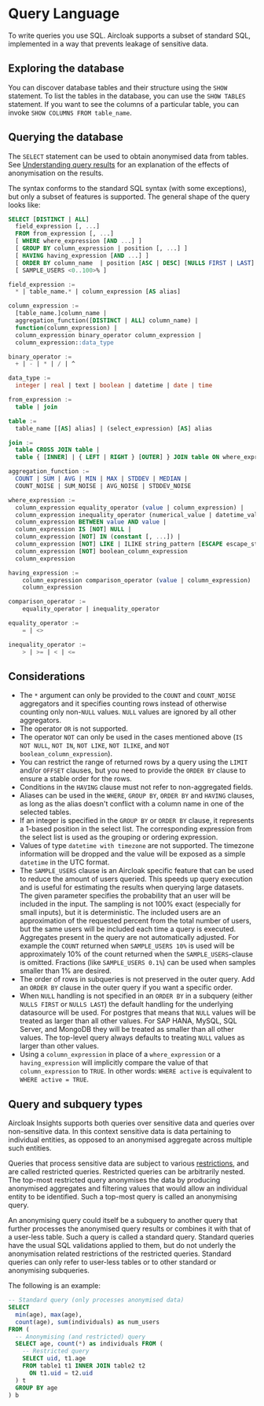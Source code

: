 # Query Language

To write queries you use SQL. Aircloak supports a subset of standard SQL, implemented in a way that prevents leakage of
sensitive data.


## Exploring the database

You can discover database tables and their structure using the `SHOW` statement. To list the tables in the database, you
can use the `SHOW TABLES` statement. If you want to see the columns of a particular table, you can invoke `SHOW COLUMNS
FROM table_name`.


## Querying the database

The `SELECT` statement can be used to obtain anonymised data from tables. See [Understanding query
results](sql/query-results.md) for an explanation of the effects of anonymisation on the results.

The syntax conforms to the standard SQL syntax (with some exceptions), but only a subset of features is supported. The
general shape of the query looks like:

```SQL
SELECT [DISTINCT | ALL]
  field_expression [, ...]
  FROM from_expression [, ...]
  [ WHERE where_expression [AND ...] ]
  [ GROUP BY column_expression | position [, ...] ]
  [ HAVING having_expression [AND ...] ]
  [ ORDER BY column_name  | position [ASC | DESC] [NULLS FIRST | LAST] [, ...] [ LIMIT amount ] [ OFFSET amount ] ]
  [ SAMPLE_USERS <0..100>% ]

field_expression :=
  * | table_name.* | column_expression [AS alias]

column_expression :=
  [table_name.]column_name |
  aggregation_function([DISTINCT | ALL] column_name) |
  function(column_expression) |
  column_expression binary_operator column_expression |
  column_expression::data_type

binary_operator :=
  + | - | * | / | ^

data_type :=
  integer | real | text | boolean | datetime | date | time

from_expression :=
  table | join

table :=
  table_name [[AS] alias] | (select_expression) [AS] alias

join :=
  table CROSS JOIN table |
  table { [INNER] | { LEFT | RIGHT } [OUTER] } JOIN table ON where_expression

aggregation_function :=
  COUNT | SUM | AVG | MIN | MAX | STDDEV | MEDIAN |
  COUNT_NOISE | SUM_NOISE | AVG_NOISE | STDDEV_NOISE

where_expression :=
  column_expression equality_operator (value | column_expression) |
  column_expression inequality_operator (numerical_value | datetime_value) |
  column_expression BETWEEN value AND value |
  column_expression IS [NOT] NULL |
  column_expression [NOT] IN (constant [, ...]) |
  column_expression [NOT] LIKE | ILIKE string_pattern [ESCAPE escape_string] |
  column_expression [NOT] boolean_column_expression
  column_expression

having_expression :=
    column_expression comparison_operator (value | column_expression) |
    column_expression

comparison_operator :=
    equality_operator | inequality_operator

equality_operator :=
    = | <>

inequality_operator :=
    > | >= | < | <=
```

## Considerations

- The `*` argument can only be provided to the `COUNT` and `COUNT_NOISE` aggregators and it specifies counting rows
  instead of otherwise counting only non-`NULL` values. `NULL` values are ignored by all other aggregators.
- The operator `OR` is not supported.
- The operator `NOT` can only be used in the cases mentioned above (`IS NOT NULL`, `NOT IN`, `NOT LIKE`, `NOT ILIKE`,
  and `NOT boolean_column_expression`).
- You can restrict the range of returned rows by a query using the `LIMIT` and/or `OFFSET` clauses, but you need to
  provide the `ORDER BY` clause to ensure a stable order for the rows.
- Conditions in the `HAVING` clause must not refer to non-aggregated fields.
- Aliases can be used in the `WHERE`, `GROUP BY`, `ORDER BY` and `HAVING` clauses, as long as the alias doesn't conflict
  with a column name in one of the selected tables.
- If an integer is specified in the `GROUP BY` or `ORDER BY` clause, it represents a 1-based position in the select list. The
  corresponding expression from the select list is used as the grouping or ordering expression.
- Values of type `datetime with timezone` are not supported. The timezone information will be dropped and the value will
  be exposed as a simple `datetime` in the UTC format.
- The `SAMPLE_USERS` clause is an Aircloak specific feature that can be used to reduce the amount of users queried.
  This speeds up query execution and is useful for estimating the results when querying large datasets.
  The given parameter specifies the probability that an user will be included in the input. The sampling is not
  100% exact (especially for small inputs), but it is deterministic. The included users are an approximation of the
  requested percent from the total number of users, but the same users will be included each time a query is executed.
  Aggregates present in the query are not automatically adjusted. For example the `COUNT` returned when
  `SAMPLE_USERS 10%` is used will be approximately 10% of the count returned when the `SAMPLE_USERS`-clause
  is omitted. Fractions (like `SAMPLE_USERS 0.1%`) can be used when samples smaller than 1% are desired.
- The order of rows in subqueries is not preserved in the outer query. Add an `ORDER BY` clause in the outer query
  if you want a specific order.
- When `NULL` handling is not specified in an `ORDER BY` in a subquery (either `NULLS FIRST` or `NULLS LAST`) the
  default handling for the underlying datasource will be used. For postgres that means that `NULL` values will be
  treated as larger than all other values. For SAP HANA, MySQL, SQL Server, and MongoDB they will be treated as smaller
  than all other values. The top-level query always defaults to treating `NULL` values as larger than other values.
- Using a `column_expression` in place of a `where_expression` or a `having_expression` will implicitly compare the
  value of that `column_expression` to `TRUE`. In other words: `WHERE active` is equivalent to `WHERE active = TRUE`.


## Query and subquery types

Aircloak Insights supports both queries over sensitive data and queries over non-sensitive data. In this context sensitive
data is data pertaining to individual entities, as opposed to an anonymised aggregate across multiple such entities.

Queries that process sensitive data are subject to various [restrictions](sql/restrictions.md), and are called restricted
queries. Restricted queries can be arbitrarily nested. The top-most restricted query anonymises the data by producing
anonymised aggregates and filtering values that would allow an individual entity to be identified. Such a top-most query
is called an anonymising query.

An anonymising query could itself be a subquery to another query that further processes the anonymised query results or
combines it with that of a user-less table. Such a query is called a standard query. Standard queries have the usual SQL
validations applied to them, but do not underly the anonymisation related restrictions of the restricted queries.
Standard queries can only refer to user-less tables or to other standard or anonymising subqueries.

The following is an example:

```SQL
-- Standard query (only processes anonymised data)
SELECT
  min(age), max(age),
  count(age), sum(individuals) as num_users
FROM (
  -- Anonymising (and restricted) query
  SELECT age, count(*) as individuals FROM (
    -- Restricted query
    SELECT uid, t1.age
    FROM table1 t1 INNER JOIN table2 t2
      ON t1.uid = t2.uid
  ) t
  GROUP BY age
) b
```
